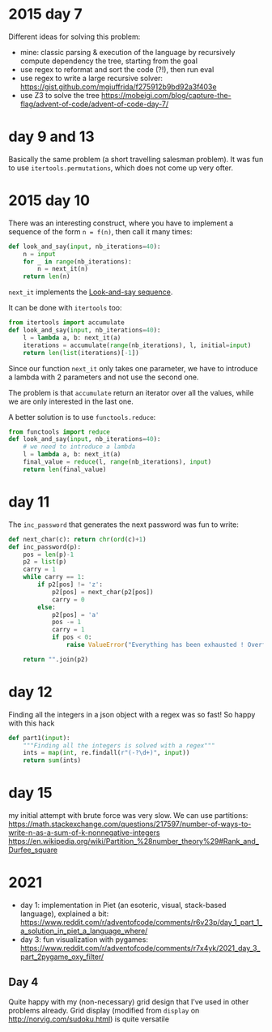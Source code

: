 # 2015 day 7

Different ideas for solving this problem:

 - mine: classic parsing & execution of the language by recursively compute dependency the tree, starting from the goal 
 - use regex to reformat and sort the code (?!), then run eval
 - use regex to write a large recursive solver: https://gist.github.com/mgiuffrida/f275912b9bd92a3f403e
 - use Z3 to solve the tree https://mobeigi.com/blog/capture-the-flag/advent-of-code/advent-of-code-day-7/

# day 9 and 13

Basically the same problem (a short travelling salesman problem).
It was fun to use `itertools.permutations`, which does not come up very ofter.

# 2015 day 10
There was an interesting construct, where you have to implement a sequence
of the form `n = f(n)`, then call it many times:

```python
def look_and_say(input, nb_iterations=40):
    n = input
    for _ in range(nb_iterations):
        n = next_it(n)
    return len(n)
```

`next_it` implements the [Look-and-say sequence](https://en.wikipedia.org/wiki/Look-and-say_sequence).

It can be done with `itertools` too:
```python
from itertools import accumulate
def look_and_say(input, nb_iterations=40):
    l = lambda a, b: next_it(a)
    iterations = accumulate(range(nb_iterations), l, initial=input)
    return len(list(iterations)[-1])
```
Since our function `next_it` only takes one parameter, we have to introduce
a lambda with 2 parameters and not use the second one.

The problem is that `accumulate` return an iterator over all the values,
while we are  only interested in the last one.

A better solution is to use `functools.reduce`: 

```python
from functools import reduce
def look_and_say(input, nb_iterations=40):
    # we need to introduce a lambda
    l = lambda a, b: next_it(a)
    final_value = reduce(l, range(nb_iterations), input)
    return len(final_value)
```

# day 11

The `inc_password` that generates the next password was fun to write:
```python
def next_char(c): return chr(ord(c)+1)
def inc_password(p):
    pos = len(p)-1
    p2 = list(p)
    carry = 1
    while carry == 1:
        if p2[pos] != 'z':
            p2[pos] = next_char(p2[pos])
            carry = 0
        else:
            p2[pos] = 'a'
            pos -= 1
            carry = 1
            if pos < 0:
                raise ValueError("Everything has been exhausted ! Overflow")

    return "".join(p2)
```

# day 12

Finding all the integers in a json object with a regex was so fast! So happy with this hack

```python
def part1(input):
    """Finding all the integers is solved with a regex"""
    ints = map(int, re.findall(r"(-?\d+)", input))
    return sum(ints)
```

# day 15

my initial attempt with brute force was very slow. We can use partitions:
https://math.stackexchange.com/questions/217597/number-of-ways-to-write-n-as-a-sum-of-k-nonnegative-integers
https://en.wikipedia.org/wiki/Partition_%28number_theory%29#Rank_and_Durfee_square

# 2021

 - day 1: implementation in Piet (an esoteric, visual, stack-based language), explained a bit: https://www.reddit.com/r/adventofcode/comments/r6v23p/day_1_part_1_a_solution_in_piet_a_language_where/
 - day 3: fun visualization with pygames: https://www.reddit.com/r/adventofcode/comments/r7x4yk/2021_day_3_part_2pygame_oxy_filter/

## Day 4

Quite happy with my (non-necessary) grid design that I’ve used in other problems already.
Grid display (modified from `display` on http://norvig.com/sudoku.html) is quite versatile